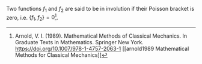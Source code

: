 Two functions $f_1$ and $f_2$ are said to be in involution if their Poisson bracket is zero, i.e. $\{f_1, f_2\} = 0$[^1].

[^1]: Arnold, V. I. (1989). Mathematical Methods of Classical Mechanics. In Graduate Texts in Mathematics. Springer New York. https://doi.org/10.1007/978-1-4757-2063-1 [[arnold1989 Mathematical Methods for Classical Mechanics]]
